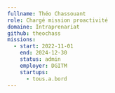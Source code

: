 ```yaml
---
fullname: Théo Chassouant
role: Chargé mission proactivité
domaine: Intraprenariat
github: theochass
missions:
  - start: 2022-11-01
    end: 2024-12-30
    status: admin
    employer: DGITM
    startups:
      - tous.a.bord
---
```

